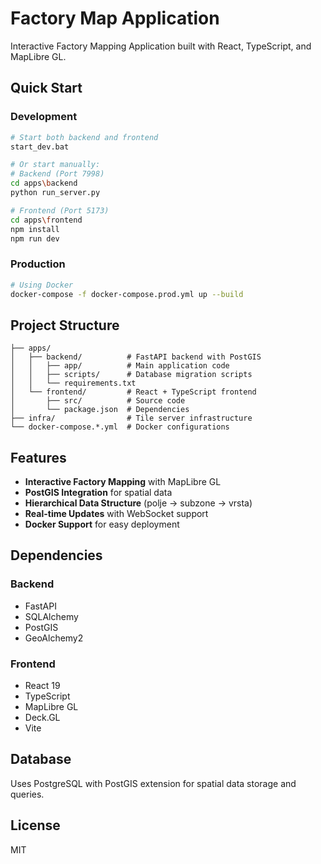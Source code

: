 # Factory Map Application

Interactive Factory Mapping Application built with React, TypeScript, and MapLibre GL.

## Quick Start

### Development
```bash
# Start both backend and frontend
start_dev.bat

# Or start manually:
# Backend (Port 7998)
cd apps\backend
python run_server.py

# Frontend (Port 5173) 
cd apps\frontend
npm install
npm run dev
```

### Production
```bash
# Using Docker
docker-compose -f docker-compose.prod.yml up --build
```

## Project Structure

```
├── apps/
│   ├── backend/          # FastAPI backend with PostGIS
│   │   ├── app/          # Main application code
│   │   ├── scripts/      # Database migration scripts
│   │   └── requirements.txt
│   └── frontend/         # React + TypeScript frontend
│       ├── src/          # Source code
│       └── package.json  # Dependencies
├── infra/                # Tile server infrastructure
└── docker-compose.*.yml  # Docker configurations
```

## Features

- **Interactive Factory Mapping** with MapLibre GL
- **PostGIS Integration** for spatial data
- **Hierarchical Data Structure** (polje → subzone → vrsta)
- **Real-time Updates** with WebSocket support
- **Docker Support** for easy deployment

## Dependencies

### Backend
- FastAPI
- SQLAlchemy
- PostGIS
- GeoAlchemy2

### Frontend
- React 19
- TypeScript
- MapLibre GL
- Deck.GL
- Vite

## Database

Uses PostgreSQL with PostGIS extension for spatial data storage and queries.

## License

MIT
